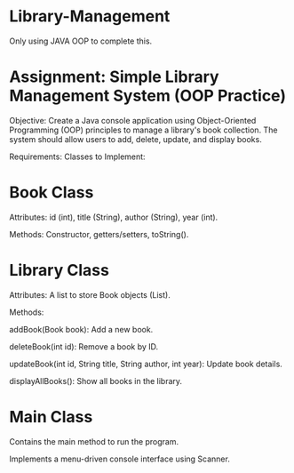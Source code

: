 # Library-Management 
Only using JAVA OOP to complete this.
# Assignment: Simple Library Management System (OOP Practice)
Objective:
Create a Java console application using Object-Oriented Programming (OOP) principles to manage a library's book collection. The system should allow users to add, delete, update, and display books.

Requirements:
Classes to Implement:
# Book Class

  Attributes: id (int), title (String), author (String), year (int).

  Methods: Constructor, getters/setters, toString().

# Library Class

  Attributes: A list to store Book objects (List<Book>).

  Methods:

addBook(Book book): Add a new book.

deleteBook(int id): Remove a book by ID.

updateBook(int id, String title, String author, int year): Update book details.

displayAllBooks(): Show all books in the library.

# Main Class

Contains the main method to run the program.

Implements a menu-driven console interface using Scanner.
